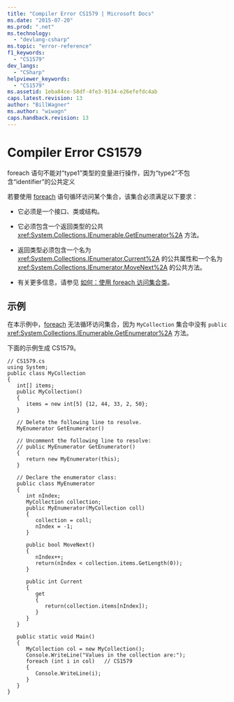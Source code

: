 ```yaml
---
title: "Compiler Error CS1579 | Microsoft Docs"
ms.date: "2015-07-20"
ms.prod: ".net"
ms.technology: 
  - "devlang-csharp"
ms.topic: "error-reference"
f1_keywords: 
  - "CS1579"
dev_langs: 
  - "CSharp"
helpviewer_keywords: 
  - "CS1579"
ms.assetid: 1eba84ce-58df-4fe3-9134-e26efefdc4ab
caps.latest.revision: 13
author: "BillWagner"
ms.author: "wiwagn"
caps.handback.revision: 13
---
```

# Compiler Error CS1579
foreach 语句不能对“type1”类型的变量进行操作，因为“type2”不包含“identifier”的公共定义  
  
 若要使用 [foreach](../../../csharp/language-reference/keywords/foreach-in.md) 语句循环访问某个集合，该集合必须满足以下要求：  
  
-   它必须是一个接口、类或结构。  
  
-   它必须包含一个返回类型的公共 <xref:System.Collections.IEnumerable.GetEnumerator%2A> 方法。  
  
-   返回类型必须包含一个名为 <xref:System.Collections.IEnumerator.Current%2A> 的公共属性和一个名为 <xref:System.Collections.IEnumerator.MoveNext%2A> 的公共方法。  
  
-   有关更多信息，请参见 [如何：使用 foreach 访问集合类](../../../csharp/programming-guide/classes-and-structs/how-to-access-a-collection-class-with-foreach.md)。  
  
## 示例  
 在本示例中，[foreach](../../../csharp/language-reference/keywords/foreach-in.md) 无法循环访问集合，因为 `MyCollection` 集合中没有 `public` <xref:System.Collections.IEnumerable.GetEnumerator%2A> 方法。  
  
 下面的示例生成 CS1579。  
  
```  
// CS1579.cs  
using System;  
public class MyCollection   
{  
   int[] items;  
   public MyCollection()   
   {  
      items = new int[5] {12, 44, 33, 2, 50};  
   }  
  
   // Delete the following line to resolve.  
   MyEnumerator GetEnumerator()  
  
   // Uncomment the following line to resolve:  
   // public MyEnumerator GetEnumerator()   
   {  
      return new MyEnumerator(this);  
   }  
  
   // Declare the enumerator class:  
   public class MyEnumerator   
   {  
      int nIndex;  
      MyCollection collection;  
      public MyEnumerator(MyCollection coll)   
      {  
         collection = coll;  
         nIndex = -1;  
      }  
  
      public bool MoveNext()   
      {  
         nIndex++;  
         return(nIndex < collection.items.GetLength(0));  
      }  
  
      public int Current   
      {  
         get   
         {  
            return(collection.items[nIndex]);  
         }  
      }  
   }  
  
   public static void Main()   
   {  
      MyCollection col = new MyCollection();  
      Console.WriteLine("Values in the collection are:");  
      foreach (int i in col)   // CS1579  
      {  
         Console.WriteLine(i);  
      }  
   }  
}  
```